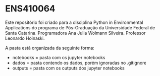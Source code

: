 # ENS410064
Este repositório foi criado para a disciplina Python in Environmental Applications do programa de Pós-Graduação da Universidade Federal de Santa Catarina. Programadora Ana Julia Wolmann Silveira. Professor Leonardo Hoinaski.

A pasta está organizada da seguinte forma: <br>
 - notebooks = pasta com os jupyter notebooks <br>
 - dados = pasta contendo os dados, porém ignoradas no .gitignore <br>
 - outputs = pasta com os outputs dos jupyter notebooks
